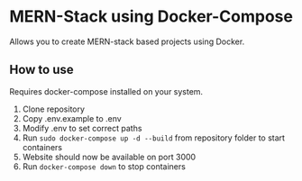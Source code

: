 # MERN-Stack using Docker-Compose
Allows you to create MERN-stack based projects using Docker.

## How to use
Requires docker-compose installed on your system. 

1. Clone repository
1. Copy .env.example to .env
1. Modify .env to set correct paths
1. Run `sudo docker-compose up -d --build` from repository folder to start containers
1. Website should now be available on port 3000
1. Run `docker-compose down` to stop containers
